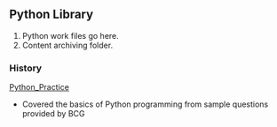 <!-- FAQ Section Starts -->
## Python Library
1. Python work files go here.
2. Content archiving folder.
<!-- FAQ Section Ends -->


<!-- MAP Section Starts -->
### History
[Python_Practice](https://github.com/mommafish/BCG_Rise/tree/main/1__Python_Library/Python_Practice)
* Covered the basics of Python programming from sample questions provided by BCG

<!-- MAP Section Ends -->
